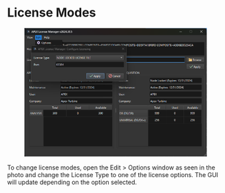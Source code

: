 # License Modes

<figure><img src="../.gitbook/assets/ALMlicenseTypes (1).png" alt=""><figcaption></figcaption></figure>

To change license modes, open the Edit > Options window as seen in the photo and change the License Type to one of the license options. The GUI will update depending on the option selected.
